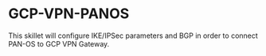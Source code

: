# GCP-VPN-PANOS
This skillet will configure IKE/IPSec parameters and BGP in order to connect PAN-OS to GCP VPN Gateway.
